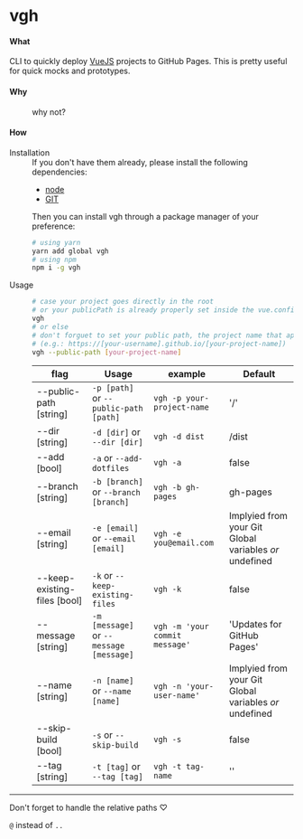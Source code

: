 # vgh

#### What
CLI to quickly deploy [VueJS](https://vuejs.org/) projects to GitHub Pages.
This is pretty useful for quick mocks and prototypes.

#### Why
<dd>
why not?
</dd>

#### How

<dt>
Installation
</dt>
<dd>
If you don't have them already, please install the following dependencies:

- [node](https://nodejs.org)
- [GIT](https://git-scm.com/book/en/v2/Getting-Started-Installing-Git)

Then you can install vgh through a package manager of your preference:

```bash
# using yarn
yarn add global vgh
# using npm
npm i -g vgh
```
</dd>
<dt>
Usage
</dt>
<dd>

```bash
# case your project goes directly in the root
# or your publicPath is already properly set inside the vue.config.js
vgh
# or else
# don't forguet to set your public path, the project name that appears after the slash.
# (e.g.: https://[your-username].github.io/[your-project-name])
vgh --public-path [your-project-name]

```

flag                         |                 Usage                 |             example            |                        Default                         |
---------------------------- | ------------------------------------- | ------------------------------ | ------------------------------------------------------ |
--public-path [string]       |`-p [path]` or `--public-path [path]`  | `vgh -p your-project-name`     |'/'                                                     |
--dir [string]               |`-d [dir]` or `--dir [dir]`            | `vgh -d dist`                  | /dist                                                  |
--add [bool]                 |`-a` or `--add-dotfiles`               | `vgh -a`                       | false                                                  |
--branch [string]            |`-b [branch]` or `--branch [branch]`   | `vgh -b gh-pages`              | gh-pages                                               |
--email [string]             |`-e [email]` or `--email [email]`      | `vgh -e you@email.com`         | Implyied from your Git Global variables _or_ undefined |
--keep-existing-files [bool] |`-k` or `--keep-existing-files`        | `vgh -k`                       | false                                                  |
--message [string]           |`-m [message]` or `--message [message]`| `vgh -m 'your commit message'` | 'Updates for GitHub Pages'                             |
--name [string]              |`-n [name]` or `--name [name]`         | `vgh -n 'your-user-name'`      | Implyied from your Git Global variables _or_ undefined |
--skip-build [bool]          |`-s` or `--skip-build`                 | `vgh -s`                       | false                                                  |
--tag [string]               |`-t [tag]` or `--tag [tag]`            | `vgh -t tag-name`              | ''                                                     |
</dd>

***
<dt>
Don't forget to handle the relative paths ♡

</dt>

`@` instead of `..`
